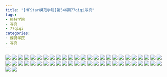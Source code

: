 ```yaml
---
title: "[MFStar模范学院]第546期77qiqi写真"
tags: 
- 模特学院
- 写真
- 77qiqi
categories:
- 模特学院
- 写真
---
```


![](https://img.ilovese.xyz/1734719883261.webp)
![](https://img.ilovese.xyz/1734719885133.webp)
![](https://img.ilovese.xyz/1734719886618.webp)
![](https://img.ilovese.xyz/1734719887987.webp)
![](https://img.ilovese.xyz/1734719889752.webp)
![](https://img.ilovese.xyz/1734719891198.webp)
![](https://img.ilovese.xyz/1734719892442.webp)
![](https://img.ilovese.xyz/1734719893917.webp)
![](https://img.ilovese.xyz/1734719895398.webp)
![](https://img.ilovese.xyz/1734719896780.webp)
![](https://img.ilovese.xyz/1734719898321.webp)
![](https://img.ilovese.xyz/1734719900252.webp)
![](https://img.ilovese.xyz/1734719901922.webp)
![](https://img.ilovese.xyz/1734719903659.webp)
![](https://img.ilovese.xyz/1734719905628.webp)
![](https://img.ilovese.xyz/1734719907352.webp)
![](https://img.ilovese.xyz/1734719908899.webp)
![](https://img.ilovese.xyz/1734719910330.webp)
![](https://img.ilovese.xyz/1734719912215.webp)
![](https://img.ilovese.xyz/1734719913923.webp)
![](https://img.ilovese.xyz/1734719915504.webp)
![](https://img.ilovese.xyz/1734719916691.webp)
![](https://img.ilovese.xyz/1734719918403.webp)
![](https://img.ilovese.xyz/1734719920349.webp)
![](https://img.ilovese.xyz/1734719922037.webp)
![](https://img.ilovese.xyz/1734719923793.webp)
![](https://img.ilovese.xyz/1734719925629.webp)
![](https://img.ilovese.xyz/1734719927317.webp)
![](https://img.ilovese.xyz/1734719929179.webp)
![](https://img.ilovese.xyz/1734719930408.webp)
![](https://img.ilovese.xyz/1734719931638.webp)
![](https://img.ilovese.xyz/1734719933335.webp)
![](https://img.ilovese.xyz/1734719934514.webp)
![](https://img.ilovese.xyz/1734719935613.webp)
![](https://img.ilovese.xyz/1734719936775.webp)
![](https://img.ilovese.xyz/1734719938169.webp)
![](https://img.ilovese.xyz/1734719939693.webp)
![](https://img.ilovese.xyz/1734719941131.webp)
![](https://img.ilovese.xyz/1734719942594.webp)
![](https://img.ilovese.xyz/1734719944548.webp)
![](https://img.ilovese.xyz/1734719945924.webp)
![](https://img.ilovese.xyz/1734719947719.webp)
![](https://img.ilovese.xyz/1734719949376.webp)
![](https://img.ilovese.xyz/1734719950804.webp)
![](https://img.ilovese.xyz/1734719952362.webp)
![](https://img.ilovese.xyz/1734719954111.webp)
![](https://img.ilovese.xyz/1734719955618.webp)
![](https://img.ilovese.xyz/1734719956827.webp)
![](https://img.ilovese.xyz/1734719958307.webp)
![](https://img.ilovese.xyz/1734719959779.webp)
![](https://img.ilovese.xyz/1734719961556.webp)
![](https://img.ilovese.xyz/1734719963308.webp)
